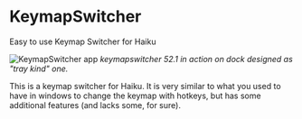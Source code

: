 # KeymapSwitcher
Easy to use Keymap Switcher for Haiku

![KeymapSwitcher app](https://github.com/ayushmunot/KeymapSwitcher/blob/master/keymap%20switcher.jpg?raw=true "KeymapSwitcher")
*keymapswitcher 52.1 in action on dock designed as "tray kind" one.*

This is a keymap switcher for Haiku. It is very similar to what you used to have in windows to change the keymap with hotkeys, but has some additional features (and lacks some, for sure).
